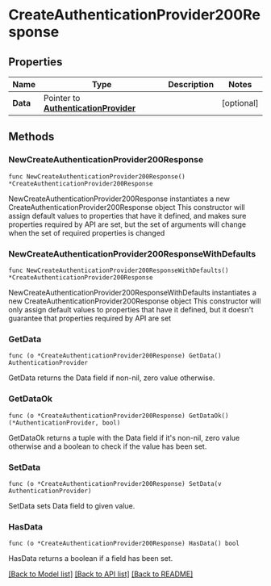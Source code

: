 # CreateAuthenticationProvider200Response

## Properties

Name | Type | Description | Notes
------------ | ------------- | ------------- | -------------
**Data** | Pointer to [**AuthenticationProvider**](AuthenticationProvider.md) |  | [optional] 

## Methods

### NewCreateAuthenticationProvider200Response

`func NewCreateAuthenticationProvider200Response() *CreateAuthenticationProvider200Response`

NewCreateAuthenticationProvider200Response instantiates a new CreateAuthenticationProvider200Response object
This constructor will assign default values to properties that have it defined,
and makes sure properties required by API are set, but the set of arguments
will change when the set of required properties is changed

### NewCreateAuthenticationProvider200ResponseWithDefaults

`func NewCreateAuthenticationProvider200ResponseWithDefaults() *CreateAuthenticationProvider200Response`

NewCreateAuthenticationProvider200ResponseWithDefaults instantiates a new CreateAuthenticationProvider200Response object
This constructor will only assign default values to properties that have it defined,
but it doesn't guarantee that properties required by API are set

### GetData

`func (o *CreateAuthenticationProvider200Response) GetData() AuthenticationProvider`

GetData returns the Data field if non-nil, zero value otherwise.

### GetDataOk

`func (o *CreateAuthenticationProvider200Response) GetDataOk() (*AuthenticationProvider, bool)`

GetDataOk returns a tuple with the Data field if it's non-nil, zero value otherwise
and a boolean to check if the value has been set.

### SetData

`func (o *CreateAuthenticationProvider200Response) SetData(v AuthenticationProvider)`

SetData sets Data field to given value.

### HasData

`func (o *CreateAuthenticationProvider200Response) HasData() bool`

HasData returns a boolean if a field has been set.


[[Back to Model list]](../README.md#documentation-for-models) [[Back to API list]](../README.md#documentation-for-api-endpoints) [[Back to README]](../README.md)



